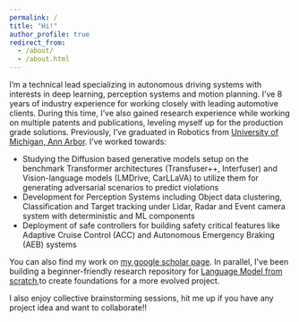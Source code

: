 ```yaml
---
permalink: /
title: "Hi!"
author_profile: true
redirect_from: 
  - /about/
  - /about.html
---
```


I’m a technical lead specializing in autonomous driving systems with interests in deep learning, perception systems and motion planning. I’ve 8 years of industry experience for working closely with leading automotive clients. During this time, I’ve also gained research experience while working on multiple patents and publications, leveling myself up for the production grade solutions. Previously, I’ve graduated in Robotics from [University of Michigan, Ann Arbor](https://robotics.umich.edu ). I’ve worked towards:

* Studying the Diffusion based generative models setup on the benchmark Transformer architectures (Transfuser++, Interfuser) and Vision-language models (LMDrive, CarLLaVA) to utilize them for generating adversarial scenarios to predict violations
* Development for Perception Systems including Object data clustering, Classification and Target tracking under Lidar, Radar and Event camera system with deterministic and ML components
* Deployment of safe controllers for building safety critical features like Adaptive Cruise Control (ACC) and Autonomous Emergency Braking (AEB) systems

You can also find my work on [my google scholar page](https://scholar.google.com/citations?hl=en&view_op=list_works&authuser=1&gmla=AH8HC4y2KnaKupt03UHSWn5MHA7bHc5oJ3QtfMJZvjEy69TumJbo9ucypkms50RXizVSZfnX_fAUG2v_daITVQ&user=fe3QMp8AAAAJ). In parallel, I've been building a beginner-friendly research repository for [Language Model from scratch](https://github.com/rastri-dey/Ground-up-implementations-ML-algorithms-),to create foundations for a more evolved project. 

I also enjoy collective brainstorming sessions, hit me up if you have any project idea and want to collaborate!!
